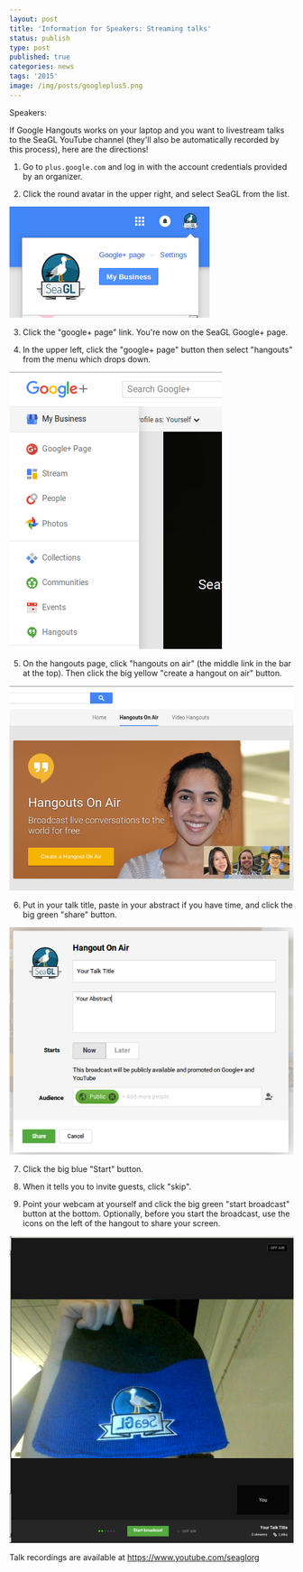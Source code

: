 ```yaml
---
layout: post
title: 'Information for Speakers: Streaming talks'
status: publish
type: post
published: true
categories: news
tags: '2015'
image: /img/posts/googleplus5.png
---
```


Speakers:

If Google Hangouts works on your laptop and you want to livestream talks to the
SeaGL YouTube channel (they'll also be automatically recorded by this
process), here are the directions!

1) Go to `plus.google.com` and log in with the account credentials provided by
an organizer.

2) Click the round avatar in the upper right, and select SeaGL from the list.

![Screenshot](/img/posts/googleplus1.png)

3) Click the "google+ page" link. You're now on the SeaGL Google+ page.

4) In the upper left, click the "google+ page" button then select "hangouts"
from the menu which drops down.

![Screenshot](/img/posts/googleplus2.png)

5) On the hangouts page, click "hangouts on air" (the middle link in the bar
at the top). Then click the big yellow "create a hangout on air" button.

![Screenshot](/img/posts/googleplus3.png)

6) Put in your talk title, paste in your abstract if you have time, and click
the big green "share" button.

![Screenshot](/img/posts/googleplus4.png)

7) Click the big blue "Start" button.

8) When it tells you to invite guests, click "skip".

9) Point your webcam at yourself and click the big green "start broadcast"
button at the bottom. Optionally, before you start the broadcast, use the
icons on the left of the hangout to share your screen.

![Screenshot](/img/posts/googleplus5.png)

Talk recordings are available at https://www.youtube.com/seaglorg
